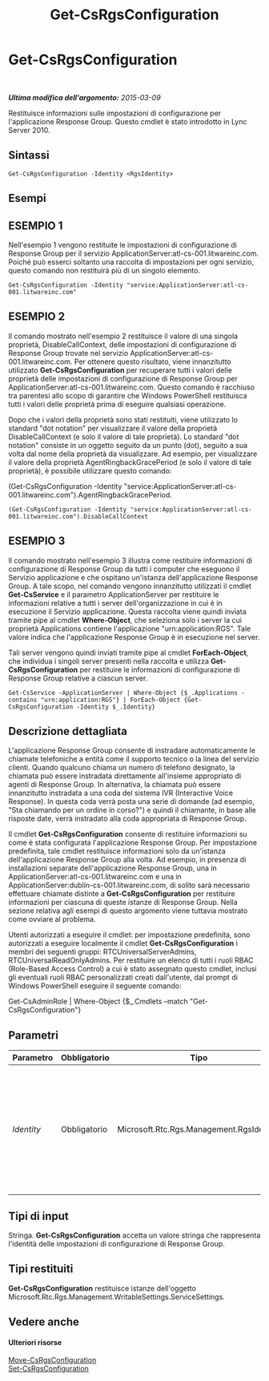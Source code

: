 ﻿---
title: Get-CsRgsConfiguration
TOCTitle: Get-CsRgsConfiguration
ms:assetid: a3667917-cfbf-47c1-8b48-e936594b5357
ms:mtpsurl: https://technet.microsoft.com/it-it/library/Gg412762(v=OCS.15)
ms:contentKeyID: 49301540
ms.date: 08/24/2015
mtps_version: v=OCS.15
ms.translationtype: HT
---

# Get-CsRgsConfiguration

 

_**Ultima modifica dell'argomento:** 2015-03-09_

Restituisce informazioni sulle impostazioni di configurazione per l'applicazione Response Group. Questo cmdlet è stato introdotto in Lync Server 2010.

## Sintassi

    Get-CsRgsConfiguration -Identity <RgsIdentity>

## Esempi

## ESEMPIO 1

Nell'esempio 1 vengono restituite le impostazioni di configurazione di Response Group per il servizio ApplicationServer:atl-cs-001.litwareinc.com. Poiché può esserci soltanto una raccolta di impostazioni per ogni servizio, questo comando non restituirà più di un singolo elemento.

    Get-CsRgsConfiguration -Identity "service:ApplicationServer:atl-cs-001.litwareinc.com"

## ESEMPIO 2

Il comando mostrato nell'esempio 2 restituisce il valore di una singola proprietà, DisableCallContext, delle impostazioni di configurazione di Response Group trovate nel servizio ApplicationServer:atl-cs-001.litwareinc.com. Per ottenere questo risultato, viene innanzitutto utilizzato **Get-CsRgsConfiguration** per recuperare tutti i valori delle proprietà delle impostazioni di configurazione di Response Group per ApplicationServer:atl-cs-001.litwareinc.com. Questo comando è racchiuso tra parentesi allo scopo di garantire che Windows PowerShell restituisca tutti i valori delle proprietà prima di eseguire qualsiasi operazione.

Dopo che i valori della proprietà sono stati restituiti, viene utilizzato lo standard "dot notation" per visualizzare il valore della proprietà DisableCallContext (e solo il valore di tale proprietà). Lo standard "dot notation" consiste in un oggetto seguito da un punto (dot), seguito a sua volta dal nome della proprietà da visualizzare. Ad esempio, per visualizzare il valore della proprietà AgentRingbackGracePeriod (e solo il valore di tale proprietà), è possibile utilizzare questo comando:

(Get-CsRgsConfiguration -Identity "service:ApplicationServer:atl-cs-001.litwareinc.com").AgentRingbackGracePeriod.

    (Get-CsRgsConfiguration -Identity "service:ApplicationServer:atl-cs-001.litwareinc.com").DisableCallContext

## ESEMPIO 3

Il comando mostrato nell'esempio 3 illustra come restituire informazioni di configurazione di Response Group da tutti i computer che eseguono il Servizio applicazione e che ospitano un'istanza dell'applicazione Response Group. A tale scopo, nel comando vengono innanzitutto utilizzati il cmdlet **Get-CsService** e il parametro ApplicationServer per restituire le informazioni relative a tutti i server dell'organizzazione in cui è in esecuzione il Servizio applicazione. Questa raccolta viene quindi inviata tramite pipe al cmdlet **Where-Object**, che seleziona solo i server la cui proprietà Applications contiene l'applicazione "urn:application:RGS". Tale valore indica che l'applicazione Response Group è in esecuzione nel server.

Tali server vengono quindi inviati tramite pipe al cmdlet **ForEach-Object**, che individua i singoli server presenti nella raccolta e utilizza **Get-CsRgsConfiguration** per restituire le informazioni di configurazione di Response Group relative a ciascun server.

    Get-CsService -ApplicationServer | Where-Object {$_.Applications -contains "urn:application:RGS"} | ForEach-Object {Get-CsRgsConfiguration -Identity $_.Identity}

## Descrizione dettagliata

L'applicazione Response Group consente di instradare automaticamente le chiamate telefoniche a entità come il supporto tecnico o la linea del servizio clienti. Quando qualcuno chiama un numero di telefono designato, la chiamata può essere instradata direttamente all'insieme appropriato di agenti di Response Group. In alternativa, la chiamata può essere innanzitutto instradata a una coda del sistema IVR (Interactive Voice Response). In questa coda verrà posta una serie di domande (ad esempio, "Sta chiamando per un ordine ﻿in corso?") e quindi il chiamante, in base alle risposte date, verrà instradato alla coda appropriata di Response Group.

Il cmdlet **Get-CsRgsConfiguration** consente di restituire informazioni su come è stata configurata l'applicazione Response Group. Per impostazione predefinita, tale cmdlet restituisce informazioni solo da un'istanza dell'applicazione Response Group alla volta. Ad esempio, in presenza di installazioni separate dell'applicazione Response Group, una in ApplicationServer:atl-cs-001.litwareinc.com e una in ApplicationServer:dublin-cs-001.litwareinc.com, di solito sarà necessario effettuare chiamate distinte a **Get-CsRgsConfiguration** per restituire informazioni per ciascuna di queste istanze di Response Group. Nella sezione relativa agli esempi di questo argomento viene tuttavia mostrato come ovviare al problema.

Utenti autorizzati a eseguire il cmdlet: per impostazione predefinita, sono autorizzati a eseguire localmente il cmdlet **Get-CsRgsConfiguration** i membri dei seguenti gruppi: RTCUniversalServerAdmins, RTCUniversalReadOnlyAdmins. Per restituire un elenco di tutti i ruoli RBAC (Role-Based Access Control) a cui è stato assegnato questo cmdlet, inclusi gli eventuali ruoli RBAC personalizzati creati dall'utente, dal prompt di Windows PowerShell eseguire il seguente comando:

Get-CsAdminRole | Where-Object {$\_.Cmdlets –match "Get-CsRgsConfiguration"}

## Parametri


<table>
<colgroup>
<col style="width: 25%" />
<col style="width: 25%" />
<col style="width: 25%" />
<col style="width: 25%" />
</colgroup>
<thead>
<tr class="header">
<th>Parametro</th>
<th>Obbligatorio</th>
<th>Tipo</th>
<th>Descrizione</th>
</tr>
</thead>
<tbody>
<tr class="odd">
<td><p><em>Identity</em></p></td>
<td><p>Obbligatorio</p></td>
<td><p>Microsoft.Rtc.Rgs.Management.RgsIdentity</p></td>
<td><p>Nome del servizio che ospita le impostazioni di configurazione di Response Group. Ad esempio: -Identity &quot;service:ApplicationServer:atl-cs-001.litwareinc.com&quot;. Se non si include questo parametro, <strong>Get-CsRgsConfiguration</strong> richiederà di fornire un'identità.</p></td>
</tr>
</tbody>
</table>


## Tipi di input

Stringa. **Get-CsRgsConfiguration** accetta un valore stringa che rappresenta l'identità delle impostazioni di configurazione di Response Group.

## Tipi restituiti

**Get-CsRgsConfiguration** restituisce istanze dell'oggetto Microsoft.Rtc.Rgs.Management.WritableSettings.ServiceSettings.

## Vedere anche

#### Ulteriori risorse

[Move-CsRgsConfiguration](move-csrgsconfiguration.md)  
[Set-CsRgsConfiguration](set-csrgsconfiguration.md)

